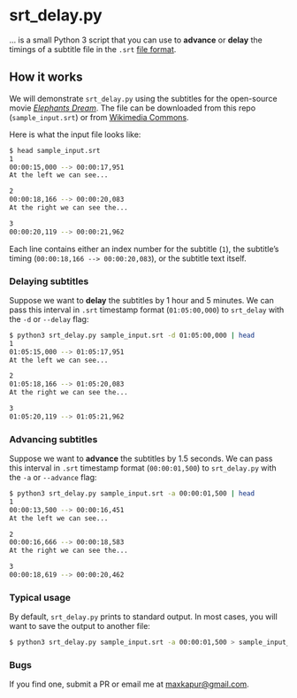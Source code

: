 # srt_delay.py

… is a small Python 3 script that you can use to **advance** or **delay** the timings
of a subtitle file in the `.srt` [file format](https://en.wikipedia.org/wiki/SubRip).

## How it works 

We will demonstrate `srt_delay.py` using the subtitles for the open-source movie
[*Elephants Dream*](https://en.wikipedia.org/wiki/Elephants_Dream). The file can 
be downloaded from this repo (`sample_input.srt`) or from
[Wikimedia Commons](https://commons.wikimedia.org/wiki/TimedText:Elephants_Dream.ogv.en.srt).

Here is what the input file looks like: 

```bash
$ head sample_input.srt
1
00:00:15,000 --> 00:00:17,951
At the left we can see...

2
00:00:18,166 --> 00:00:20,083
At the right we can see the...

3
00:00:20,119 --> 00:00:21,962
```

Each line contains either an index number for the subtitle (`1`), the subtitle’s
timing (`00:00:18,166 --> 00:00:20,083`), or the subtitle text itself.

### Delaying subtitles

Suppose we want to **delay** the subtitles by 1 hour and 5 minutes.
We can pass this interval in `.srt` timestamp format (`01:05:00,000`)
to `srt_delay` with the `-d` or `--delay` flag:

```bash
$ python3 srt_delay.py sample_input.srt -d 01:05:00,000 | head
1
01:05:15,000 --> 01:05:17,951
At the left we can see...

2
01:05:18,166 --> 01:05:20,083
At the right we can see the...

3
01:05:20,119 --> 01:05:21,962
```

### Advancing subtitles

Suppose we want to **advance** the subtitles by 1.5 seconds. We can pass
this interval in `.srt` timestamp format (`00:00:01,500`) to `srt_delay.py`
with the `-a` or `--advance` flag:

```bash
$ python3 srt_delay.py sample_input.srt -a 00:00:01,500 | head
1
00:00:13,500 --> 00:00:16,451
At the left we can see...

2
00:00:16,666 --> 00:00:18,583
At the right we can see the...

3
00:00:18,619 --> 00:00:20,462
```

### Typical usage

By default, `srt_delay.py` prints to standard output. In most cases,
you will want to save the output to another file:

```bash
$ python3 srt_delay.py sample_input.srt -a 00:00:01,500 > sample_input_advanced_by_1.5s.srt
```

### Bugs

If you find one, submit a PR or email me at [maxkapur@gmail.com](mailto:maxkapur@gmail.com).
